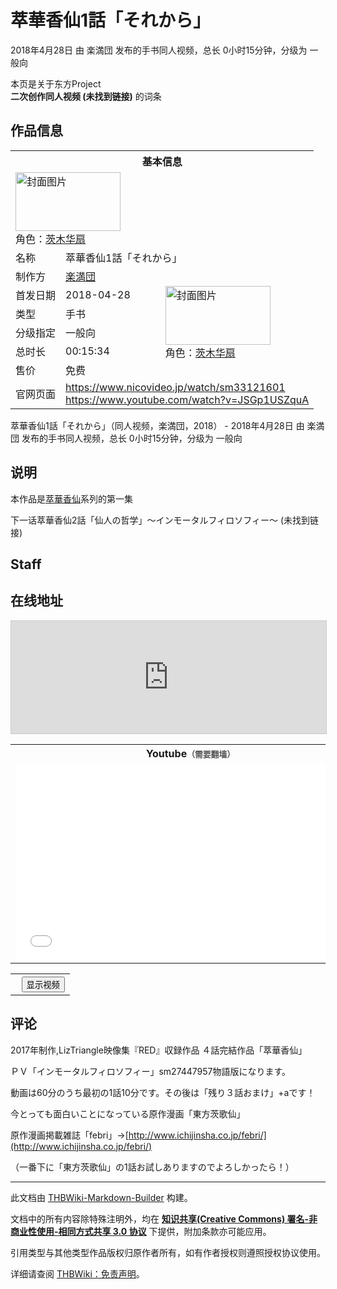 # 萃華香仙1話「それから」

<!-- source html: G:\repos\THBWiki-Markdown-Builder\THBWikiMarkdown\Temp\main\e\ed\ns0%3A%E8%90%83%E8%8F%AF%E9%A6%99%E4%BB%991%E8%A9%B1%E3%80%8C%E3%81%9D%E3%82%8C%E3%81%8B%E3%82%89%E3%80%8D.html -->

2018年4月28日 由 楽満団  发布的手书同人视频，总长 0小时15分钟，分级为 一般向

本页是关于东方Project  
 **二次创作同人视频 (未找到链接)** 的词条

## 作品信息

<table><tbody><tr><th colspan="3">基本信息</th></tr><tr><td class="cover-artwork-mobile" colspan="2"><a href="./文件-萃華香仙1話「それから」封面.jpg.md" class="image" title="封面图片"><img alt="封面图片" src="https://upload.thwiki.cc/thumb/4/49/%E8%90%83%E8%8F%AF%E9%A6%99%E4%BB%991%E8%A9%B1%E3%80%8C%E3%81%9D%E3%82%8C%E3%81%8B%E3%82%89%E3%80%8D%E5%B0%81%E9%9D%A2.jpg/168px-%E8%90%83%E8%8F%AF%E9%A6%99%E4%BB%991%E8%A9%B1%E3%80%8C%E3%81%9D%E3%82%8C%E3%81%8B%E3%82%89%E3%80%8D%E5%B0%81%E9%9D%A2.jpg" decoding="async" loading="lazy" width="168" height="94" srcset="https://upload.thwiki.cc/thumb/4/49/%E8%90%83%E8%8F%AF%E9%A6%99%E4%BB%991%E8%A9%B1%E3%80%8C%E3%81%9D%E3%82%8C%E3%81%8B%E3%82%89%E3%80%8D%E5%B0%81%E9%9D%A2.jpg/252px-%E8%90%83%E8%8F%AF%E9%A6%99%E4%BB%991%E8%A9%B1%E3%80%8C%E3%81%9D%E3%82%8C%E3%81%8B%E3%82%89%E3%80%8D%E5%B0%81%E9%9D%A2.jpg 1.5x, https://upload.thwiki.cc/4/49/%E8%90%83%E8%8F%AF%E9%A6%99%E4%BB%991%E8%A9%B1%E3%80%8C%E3%81%9D%E3%82%8C%E3%81%8B%E3%82%89%E3%80%8D%E5%B0%81%E9%9D%A2.jpg 2x" data-file-width="336" data-file-height="188"></a><div class="cover-char">角色：<a href="./茨木华扇.md" title="茨木华扇">茨木华扇</a></div></td>
</tr><tr><td class="label">名称</td><td colspan="2"> 萃華香仙1話「それから」 </td></tr><tr><td class="label">制作方</td><td><a href="./楽満団.md" title="楽満団">楽満団</a></td><td class="cover-artwork" rowspan="6" style="min-width:168px;"><a href="./文件-萃華香仙1話「それから」封面.jpg.md" class="image" title="封面图片"><img alt="封面图片" src="https://upload.thwiki.cc/thumb/4/49/%E8%90%83%E8%8F%AF%E9%A6%99%E4%BB%991%E8%A9%B1%E3%80%8C%E3%81%9D%E3%82%8C%E3%81%8B%E3%82%89%E3%80%8D%E5%B0%81%E9%9D%A2.jpg/168px-%E8%90%83%E8%8F%AF%E9%A6%99%E4%BB%991%E8%A9%B1%E3%80%8C%E3%81%9D%E3%82%8C%E3%81%8B%E3%82%89%E3%80%8D%E5%B0%81%E9%9D%A2.jpg" decoding="async" loading="lazy" width="168" height="94" srcset="https://upload.thwiki.cc/thumb/4/49/%E8%90%83%E8%8F%AF%E9%A6%99%E4%BB%991%E8%A9%B1%E3%80%8C%E3%81%9D%E3%82%8C%E3%81%8B%E3%82%89%E3%80%8D%E5%B0%81%E9%9D%A2.jpg/252px-%E8%90%83%E8%8F%AF%E9%A6%99%E4%BB%991%E8%A9%B1%E3%80%8C%E3%81%9D%E3%82%8C%E3%81%8B%E3%82%89%E3%80%8D%E5%B0%81%E9%9D%A2.jpg 1.5x, https://upload.thwiki.cc/4/49/%E8%90%83%E8%8F%AF%E9%A6%99%E4%BB%991%E8%A9%B1%E3%80%8C%E3%81%9D%E3%82%8C%E3%81%8B%E3%82%89%E3%80%8D%E5%B0%81%E9%9D%A2.jpg 2x" data-file-width="336" data-file-height="188"></a><div class="cover-char">角色：<a href="./茨木华扇.md" title="茨木华扇">茨木华扇</a></div></td>
</tr><tr><td class="label">首发日期</td><td>2018-04-28</td></tr><tr><td class="label">类型</td><td>手书</td></tr><tr><td class="label">分级指定</td><td>一般向</td></tr><tr><td class="label">总时长</td><td>00:15:34</td></tr><tr><td class="label">售价</td><td>免费</td></tr>
<tr><td class="label">官网页面</td><td colspan="2"><a rel="nofollow" class="external free" href="https://www.nicovideo.jp/watch/sm33121601">https://www.nicovideo.jp/watch/sm33121601</a><br><a rel="nofollow" class="external free" href="https://www.youtube.com/watch?v=JSGp1USZquA">https://www.youtube.com/watch?v=JSGp1USZquA</a></td></tr></tbody></table>

萃華香仙1話「それから」（同人视频，楽満団，2018） - 2018年4月28日 由 楽満団  发布的手书同人视频，总长 0小时15分钟，分级为 一般向

## 说明
  
本作品是[萃華香仙](./萃華香仙.md)系列的第一集  

下一话萃華香仙2話「仙人の哲学」～インモータルフィロソフィー～ (未找到链接)
  


## Staff

## 在线地址
  
<iframe width="100%" height="180" src="https://ext.nicovideo.jp/thumb/sm33121601" scrolling="no" style="border:solid 1px #CCC;" frameborder="0"><a href="http://www.nicovideo.jp/watch/sm33121601">,</a></iframe>

  


<table>

<tbody><tr>
<th>Youtube<span style="font-family: sans-serif; cursor: default; color:#555; font-size: 0.8em; bottom: 0.1em; font-weight: bold;" title="连接到需要翻墙网页">（需要翻墙）</span>
</th></tr>
<tr>
<td><iframe width="560" height="315" src="//www.youtube-nocookie.com/embed/JSGp1USZquA?" frameborder="0" allowfullscreen=""></iframe>
</td></tr></tbody></table>


  


  

<table>
<tr><th style="text-align: center;"><a class="bilibili-title external text" target="_blank" rel="nofollow" style="margin: 0 0.4em 0 0.2em;"></a><input type="button" class="bilibili-toggle" value="显示视频" style="float: right;"></th></tr>
<tr class="bilibili-video" style="display: none;"><td></td></tr>
</table>






## 评论

  
2017年制作,LizTriangle映像集『RED』収録作品 ４話完結作品「萃華香仙」  

ＰＶ「インモータルフィロソフィー」sm27447957物語版になります。  

動画は60分のうち最初の1話10分です。その後は「残り３話おまけ」+aです！  

  

今とっても面白いことになっている原作漫画「東方茨歌仙」  

原作漫画掲載雑誌「febri」→[http://www.ichijinsha.co.jp/febri/](http://www.ichijinsha.co.jp/febri/)  

（一番下に「東方茨歌仙」の1話お試しありますのでよろしかったら！）
  







---

此文档由 [THBWiki-Markdown-Builder](https://github.com/Delsin-Yu/THBWiki-Markdown-Builder) 构建。

文档中的所有内容除特殊注明外，均在 [**知识共享(Creative Commons) 署名-非商业性使用-相同方式共享 3.0 协议**](https://creativecommons.org/licenses/by-sa/3.0/deed.zh-hans) 下提供，附加条款亦可能应用。

引用类型与其他类型作品版权归原作者所有，如有作者授权则遵照授权协议使用。

详细请查阅 [THBWiki：免责声明](https://thbwiki.cc/THBWiki:%E5%85%8D%E8%B4%A3%E5%A3%B0%E6%98%8E)。

